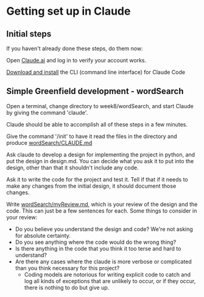 # Getting set up in Claude

## Initial steps

If you haven't already done these steps, do them now:

Open [Claude.ai](https://claude.ai) and log in to verify your account works.

[Download and install](https://docs.claude.com/en/docs/claude-code/setup) the CLI (command line interface) for Claude Code

## Simple Greenfield development - wordSearch

Open a terminal, change directory to week8/wordSearch, and start Claude by giving the command 'claude'.

Claude should be able to accomplish all of these steps in a few minutes.

Give the command '/init' to have it read the files in the directory and produce [wordSearch/CLAUDE.md](wordSearch/CLAUDE.md)

Ask claude to develop a design for implementing the project in python, and put the design in design.md. You can decide what you ask it to put into the design, other than that it shouldn't include any code.

Ask it to write the code for the project and test it. Tell if that if it needs to make any changes from the initial design, it should document those changes.

Write [wordSearch/myReview.md](wordSearch/myReview.md), which is your review of the design and the code. This can just be a few sentences for each. Some things to consider in your review:

* Do you believe you understand the design and code? We're not asking for absolute certainty.
* Do you see anything where the code would do the wrong thing?
* Is there anything in the code that you think it too terse and hard to understand?
* Are there any cases where the claude is more verbose or complicated than you think necessary for this project?
  * Coding models are notorious for writing explicit code to catch and log all kinds of exceptions that are unlikely to occur, or if they occur, there is nothing to do but give up.

